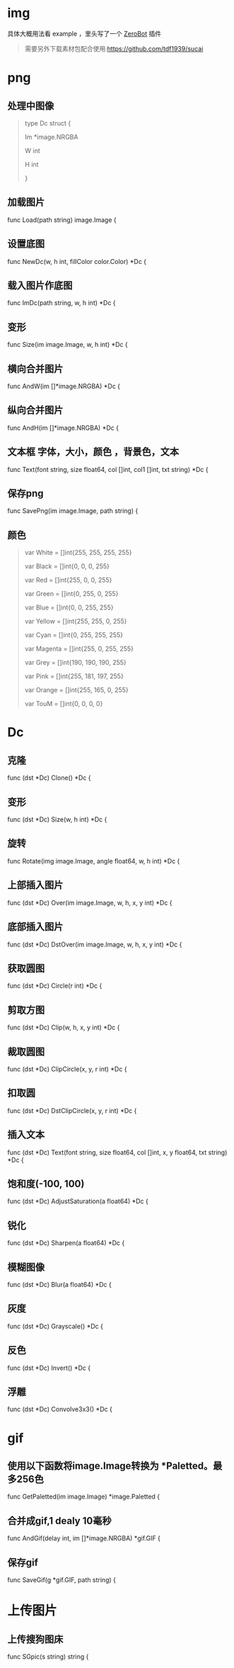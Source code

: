 # img
具体大概用法看 example ，里头写了一个 [ZeroBot](github.com/wdvxdr1123/ZeroBot) 插件
>需要另外下载素材包配合使用:https://github.com/tdf1939/sucai


# png

## 处理中图像
>type Dc struct {
>
>	Im *image.NRGBA
>	
>	W  int
>	
>	H  int
>	
>}

## 加载图片
func Load(path string) image.Image {

## 设置底图
func NewDc(w, h int, fillColor color.Color) *Dc {

## 载入图片作底图
func ImDc(path string, w, h int) *Dc {

## 变形
func Size(im image.Image, w, h int) *Dc {

## 横向合并图片
func AndW(im []*image.NRGBA) *Dc {

## 纵向合并图片
func AndH(im []*image.NRGBA) *Dc {

## 文本框 字体，大小，颜色 ，背景色，文本
func Text(font string, size float64, col []int, col1 []int, txt string) *Dc {

## 保存png
func SavePng(im image.Image, path string) {

## 颜色
> var White = []int{255, 255, 255, 255}
> 
> var Black = []int{0, 0, 0, 255}
> 
> var Red = []int{255, 0, 0, 255}
> 
> var Green = []int{0, 255, 0, 255}
> 
> var Blue = []int{0, 0, 255, 255}
> 
> var Yellow = []int{255, 255, 0, 255}
> 
> var Cyan = []int{0, 255, 255, 255}
> 
> var Magenta = []int{255, 0, 255, 255}
> 
> var Grey = []int{190, 190, 190, 255}
> 
> var Pink = []int{255, 181, 197, 255}
> 
> var Orange = []int{255, 165, 0, 255}
> 
> var TouM = []int{0, 0, 0, 0}

# Dc
## 克隆
func (dst *Dc) Clone() *Dc {

## 变形
func (dst *Dc) Size(w, h int) *Dc {

## 旋转
func Rotate(img image.Image, angle float64, w, h int) *Dc {

## 上部插入图片
func (dst *Dc) Over(im image.Image, w, h, x, y int) *Dc {

## 底部插入图片
func (dst *Dc) DstOver(im image.Image, w, h, x, y int) *Dc {

## 获取圆图
func (dst *Dc) Circle(r int) *Dc {

## 剪取方图
func (dst *Dc) Clip(w, h, x, y int) *Dc {

## 裁取圆图
func (dst *Dc) ClipCircle(x, y, r int) *Dc {

## 扣取圆
func (dst *Dc) DstClipCircle(x, y, r int) *Dc {

## 插入文本
func (dst *Dc) Text(font string, size float64, col []int, x, y float64, txt string) *Dc {


## 饱和度(-100, 100)
func (dst *Dc) AdjustSaturation(a float64) *Dc {

## 锐化
func (dst *Dc) Sharpen(a float64) *Dc {

## 模糊图像
func (dst *Dc) Blur(a float64) *Dc {

## 灰度
func (dst *Dc) Grayscale() *Dc {

## 反色
func (dst *Dc) Invert() *Dc {

## 浮雕
func (dst *Dc) Convolve3x3() *Dc {


# gif

## 使用以下函数将image.Image转换为 *Paletted。最多256色
func GetPaletted(im image.Image) *image.Paletted {

## 合并成gif,1 dealy 10毫秒
func AndGif(delay int, im []*image.NRGBA) *gif.GIF {

## 保存gif
func SaveGif(g *gif.GIF, path string) {

# 上传图片
## 上传搜狗图床
func SGpic(s string) string {
